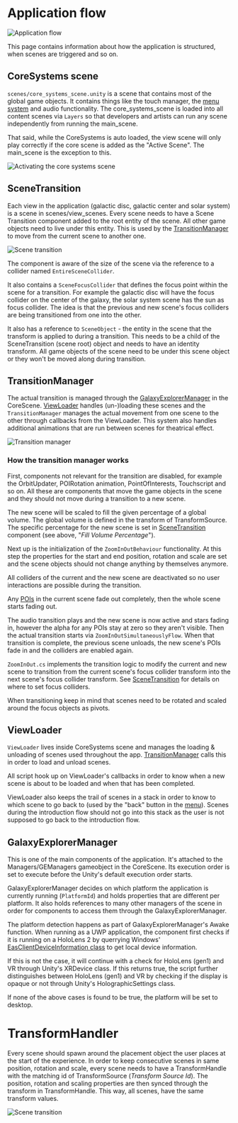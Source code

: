 # Application flow

![Application flow](Images/ge_unity_flow_manager.png)

This page contains information about how the application is structured, when scenes are triggered and so on.

## CoreSystems scene

`scenes/core_systems_scene.unity` is a scene that contains most of the global game objects. It contains things like the touch manager, the [menu system](MenuSystem.md) and audio functionality. The core_systems_scene is loaded into all content scenes via `Layers` so that developers and artists can run any scene independently from running the main_scene.

That said, while the CoreSystems is auto loaded, the view scene will only play correctly if the core scene is added as the "Active Scene". The main_scene is the exception to this.

![Activating the core systems scene](Images/ge_unity_core_systems_scene.png)

## SceneTransition

Each view in the application (galactic disc, galactic center and solar system) is a scene in scenes/view_scenes. Every scene needs to have a Scene Transition component added to the root entity of the scene. All other game objects need to live under this entity. This is used by the [TransitionManager](##TransitionManager) to move from the current scene to another one.

![Scene transition](Images/ge_unity_scene_transition.png)

The component is aware of the size of the scene via the reference to a collider named `EntireSceneCollider`.

It also contains a `SceneFocusCollider` that defines the focus point within the scene for a transition. For example the galactic disc will have the focus collider on the center of the galaxy, the solar system scene has the sun as focus collider. The idea is that the previous and new scene's focus colliders are being transitioned from one into the other.

It also has a reference to `SceneObject` - the entity in the scene that the transform is applied to during a transition. This needs to be a child of the SceneTransition (scene root) object and needs to have an identity transform. All game objects of the scene need to be under this scene object or they won't be moved along during transition.

## TransitionManager

The actual transition is managed through the [GalaxyExplorerManager](##GalaxyExplorerManager) in the CoreScene. [ViewLoader](##ViewLoader) handles (un-)loading these scenes and the `TransitionManager` manages the actual movement from one scene to the other through callbacks from the ViewLoader. This system also handles additional animations that are run between scenes for theatrical effect.

![Transition manager](Images/ge_unity_transition_manager.png)

### How the transition manager works

First, components not relevant for the transition are disabled, for example the OrbitUpdater, POIRotation animation, PointOfInterests, Touchscript and so on. All these are components that move the game objects in the scene and they should not move during a transition to a new scene.

The new scene will be scaled to fill the given percentage of a global volume. The global volume is defined in the transform of TransformSource. The specific percentage for the new scene is set in [SceneTransition](##SceneTransition) component (see above, "*Fill Volume Percentage*").

Next up is the initialization of the `ZoomInOutBehaviour` functionality. At this step the properties for the start and end position, rotation and scale are set and the scene objects should not change anything by themselves anymore.

All colliders of the current and the new scene are deactivated so no user interactions are possible during the transition.

Any [POIs](PointsOfInterest.md) in the current scene fade out completely, then the whole scene starts fading out.

The audio transition plays and the new scene is now active and stars fading in, however the alpha for any POIs stay at zero so they aren't visible. Then the actual transition starts via `ZoomInOutSimultaneouslyFlow`. When that transition is complete, the previous scene unloads, the new scene's POIs fade in and the colliders are enabled again.

`ZoomInOut.cs` implements the transition logic to modify the current and new scene to transition from the current scene's focus collider transform into the next scene's focus collider transform. See [SceneTransition](##SceneTransition) for details on where to set focus colliders.

When transitioning keep in mind that scenes need to be rotated and scaled around the focus objects as pivots.

## ViewLoader

`ViewLoader` lives inside CoreSystems scene and manages the loading & unloading of scenes used throughout the app. [TransitionManager](##TransitionManager) calls this in order to load and unload scenes.

All script hook up on ViewLoader's callbacks in order to know when a new scene is about to be loaded and when that has been completed.

ViewLoader also keeps the trail of scenes in a stack in order to know to which scene to go back to (used by the "back" button in the [menu](MenuSystem.md)). Scenes during the introduction flow should not go into this stack as the user is not supposed to go back to the introduction flow.

## GalaxyExplorerManager

This is one of the main components of the application. It's attached to the Managers/GEManagers gameobject in the CoreScene. Its execution order is set to execute before the Unity's default execution order starts.

GalaxyExplorerManager decides on which platform the application is currently running (`PlatformId`) and holds properties that are different per platform. It also holds references to many other managers of the scene in order for components to access them through the GalaxyExplorerManager.

The platform detection happens as part of GalaxyExplorerManager's Awake function. When running as a UWP application, the component first checks if it is running on a HoloLens 2 by querrying Windows' [EasClientDeviceInformation class](https://docs.microsoft.com/en-us/uwp/api/Windows.Security.ExchangeActiveSyncProvisioning.EasClientDeviceInformation) to get local device information.

If this is not the case, it will continue with a check for HoloLens (gen1) and VR through Unity's XRDevice class. If this returns true, the script further distinguishes between HoloLens (gen1) and VR by checking if the display is opaque or not through Unity's HolographicSettings class.

If none of the above cases is found to be true, the platform will be set to desktop.

# TransformHandler

Every scene should spawn around the placement object the user places at the start of the experience. In order to keep consecutive scenes in same position, rotation and scale, every scene needs to have a TransformHandle with the matching id of TransformSource (*Transform Source Id*). The position, rotation and scaling properties are then synced through the transform in TransformHandle. This way, all scenes, have the same transform values.

![Scene transition](Images/ge_unity_scene_transition.png)